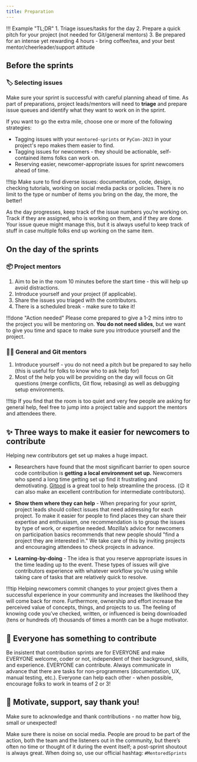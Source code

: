 ```yaml
---
title: Preparation
---
```


!!! Example "TL;DR"
    1. Triage issues/tasks for the day
    2. Prepare a quick pitch for your project (not needed for Git/general mentors)
    3. Be prepared for an intense yet rewarding 4 hours - bring coffee/tea, and your best mentor/cheerleader/support attitude

## Before the sprints

### :label: Selecting issues

Make sure your sprint is successful with careful planning ahead of time. As part of preparations, project leads/mentors will need to **triage** and prepare issue queues and identify what they want to work on in the sprint.

If you want to go the extra mile, choose one or more of the following strategies:

- Tagging issues with your `mentored-sprints` or `PyCon-2023` in your project's repo makes them easier to find.
- Tagging issues for newcomers - they should be actionable, self-contained items folks can work on.
- Reserving easier, newcomer-appropriate issues for sprint newcomers ahead of time.

!!!tip
    Make sure to find diverse issues: documentation, code, design, checking tutorials, working on social media packs or policies.
    There is no limit to the type or number of items you bring on the day, the more, the better!

As the day progresses, keep track of the issue numbers you’re working on. Track if they are assigned, who is working on them, and if they are done. Your issue queue might manage this, but it is always useful to keep track of stuff in case multiple folks end up working on the same item.

## On the day of the sprints

### :package: Project mentors

1. Aim to be in the room 10 minutes before the start time - this will help up avoid distractions.
2. Introduce yourself and your project (if applicable).
3. Share the issues you triaged with the contributors.
4. There is a scheduled break - make sure to take it!

!!!done "Action needed"
    Please come prepared to give a 1-2 mins intro to the project you will be mentoring on.
    **You do not need slides**, but we want to give you time and space to make sure you introduce yourself and the project.
    
### :teacher: General and Git mentors

1. Introduce yourself - you do not need a pitch but be prepared to say hello (this is useful for folks to know who to ask help for)
1. Most of the help you will be providing on the day will focus on Git questions (merge conflicts, Git flow, rebasing) as well as debugging setup environments.

!!!tip
  If you find that the room is too quiet and very few people are asking for general help, feel free to jump into a project table and support the mentors and attendees there.

## :sparkles: Three ways to make it easier for newcomers to contribute

Helping new contributors get set up makes a huge impact.

- Researchers have found that the most significant barrier to open source code contribution is **getting a local environment set up.** Newcomers who spend a long time getting set up find it frustrating and demotivating. [Gitpod](https://gitpd.io) is a great tool to help streamline the process. (:wink: it can also make an excellent contribution for intermediate contributors).

- **Show them where they can help** - When preparing for your sprint, project leads should collect issues that need addressing for each project. To make it easier for people to find places they can share their expertise and enthusiasm, one recommendation is to group the issues by type of work, or expertise needed. Mozilla’s advice for newcomers on participation basics recommends that new people should "find a project they are interested in." We take care of this by inviting projects and encouraging attendees to check projects in advance.

- **Learning-by-doing** - The idea is that you reserve appropriate issues in the time leading up to the event. These types of issues will give contributors experience with whatever workflow you’re using while taking care of tasks that are relatively quick to resolve.

!!!tip
    Helping newcomers commit changes to your project gives them a successful experience in your community and increases the likelihood they will come back for more. Furthermore, ownership and effort increase the perceived value of concepts, things, and projects to us. The feeling of knowing code you’ve checked, written, or influenced is being downloaded (tens or hundreds of) thousands of times a month can be a huge motivator.

## :unicorn: Everyone has something to contribute

Be insistent that contribution sprints are for EVERYONE and make EVERYONE welcome, coder or not, independent of their background, skills, and experience. EVERYONE can contribute.
Always communicate in advance that there are tasks for non-programmers (documentation, UX, manual testing, etc.).
Everyone can help each other - when possible, encourage folks to work in teams of 2 or 3!

## :pray: Motivate, support, say thank you!

Make sure to acknowledge and thank contributions - no matter how big, small or unexpected!

Make sure there is noise on social media. People are proud to be part of the action, both the team and the listeners out in the community, but there’s often no time or thought of it during the event itself; a post-sprint shoutout is always great. When doing so, use our official hashtag: `#MentoredSprints`
